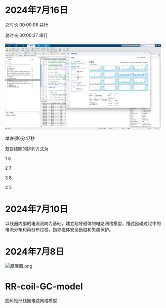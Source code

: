 # 2024年7月16日

总时长 00:00:08 并行

总时长 00:00:27 串行

![1721098919709](image/README/1721098919709.png)

单饼须6分47秒


双饼线圈的排列方式为

1 8

2 7

3 6

4 5

# 2024年7月10日

以线圈内部的电流流向为基础，建立超导磁体的电路网格模型，描述励磁过程中的电流分布和再分布过程，指导磁体安全励磁和失超保护。

# 2024年7月8日

![原理图.png](https://s2.loli.net/2024/07/08/iVBdvjGuKzDsmpf.png)

# RR-coil-GC-model

圆角矩形线圈电路网格模型
